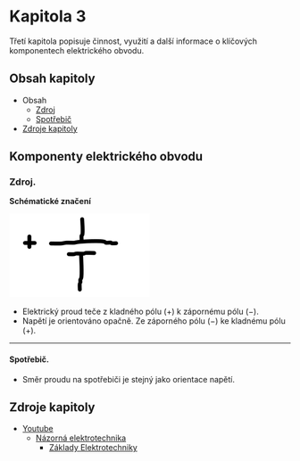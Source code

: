# Kapitola 3
Třetí kapitola popisuje činnost, využití a další informace o klíčových komponentech elektrického obvodu.



## Obsah kapitoly
- Obsah
    - [Zdroj](#zdroj)
    - [Spotřebič](#spotřebič)
- [Zdroje kapitoly](#zdroje-kapitoly)



## Komponenty elektrického obvodu

### Zdroj.
**Schématické značení**

![Schématické značení zdroje](../img/ilustrace_7.png)

- Elektrický proud teče z kladného pólu (+) k zápornému pólu (−).
- Napětí je orientováno opačně. Ze záporného pólu (−) ke kladnému pólu (+).

<hr>


#### Spotřebič.
- Směr proudu na spotřebiči je stejný jako orientace napětí.



## Zdroje kapitoly
- [Youtube](https://youtube.com/)
    - [Názorná elektrotechnika](https://youtube.com/@nazornaelektrotechnika)
        - [Základy Elektrotechniky](https://youtube.com/playlist?list=PL3r1xGSQfP9TBwvTqYEf6E-L9duHQbnir)